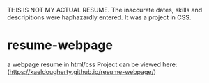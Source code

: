 THIS IS NOT MY ACTUAL RESUME. 
The inaccurate dates, skills and descripitions were haphazardly entered. 
It was a project in CSS.
# resume-webpage
a webpage resume in html/css
Project can be viewed here:
<br>
(https://kaeldougherty.github.io/resume-webpage/)
